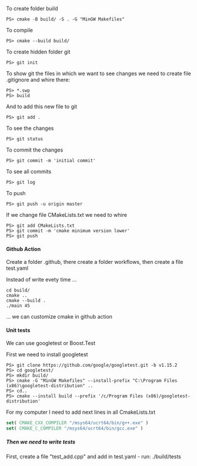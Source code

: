 To create folder build
```console
PS> cmake -B build/ -S . -G "MinGW Makefiles"
```
To compile
```console
PS> cmake --build build/
```
To create hidden folder git
```console
PS> git init
```
To show git the files in which we want to see changes we need to create file .gitignore and whire there:
```console
PS> *.swp
PS> build
```
And to add this new file to git
```console
PS> git add .
```
To see the changes 
```console
PS> git status
```
To commit the changes 
```console
PS> git commit -m 'initial commit'
```
To see all commits
```console
PS> git log
```
To push
```console 
PS> git push -u origin master 
```
If we change file CMakeLists.txt we need to whire
```console
PS> git add CMakeLists.txt
PS> git commit -m 'cmake minimum version lower'
PS> git push
```
#### Github Action
Create a folder .github, there create a folder workflows, then create a file test.yaml

Instead of write evety time ...
```console
cd build/
cmake ..
cmake --build .
./main 45
```
... we can customize cmake in github action

#### Unit tests

We can use googletest or Boost.Test

First we need to install googletest
```console
PS> git clone https://github.com/google/googletest.git -b v1.15.2
PS> cd googletest/
PS> mkdir build/
PS> cmake -G "MinGW Makefiles" --install-prefix "C:\Program Files (x86)\googletest-distribution" ..
PS> cd..
PS> cmake --install build --prefix '/c/Program Files (x86)/googletest-distribution'
```
For my computer I need to add next lines in all CmakeLists.txt
```cmake
set( CMAKE_CXX_COMPILER "/msys64/ucrt64/bin/g++.exe" )
set( CMAKE_C_COMPILER "/msys64/ucrt64/bin/gcc.exe" )
```
##### Then we need to write tests
First, create a file "test_add.cpp" and add in test.yaml - run: ./build/tests